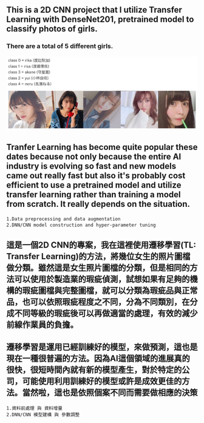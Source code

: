 ## This is a 2D CNN project that I utilize Transfer Learning with DenseNet201, pretrained model to classify photos of girls.

### There are a total of 5 different girls.

![Girls Photo](../Face-Image-Classification/who-is-she.jpg)

## Tranfer Learning has become quite popular these dates because not only because the entire AI industry is evolving so fast and new models came out really fast but also it's probably cost efficient to use a pretrained model and utilize transfer learning rather than training a model from scratch.  It really depends on the situation.

    1.Data preprocessing and data augmentation
    2.DNN/CNN model construction and hyper-parameter tuning

## 這是一個2D CNN的專案，我在這裡使用遷移學習(TL: Transfer Learning)的方法，將幾位女生的照片圖檔做分類。雖然這是女生照片圖檔的分類，但是相同的方法可以使用於製造業的瑕疵偵測，試想如果有足夠的機構的瑕疵圖檔與完整圖檔，就可以分類為瑕疵品與正常品，也可以依照瑕疵程度之不同，分為不同類別，在分成不同等級的瑕疵後可以再做適當的處理，有效的減少前線作業員的負擔。

## 遷移學習是運用已經訓練好的模型，來做預測，這也是現在一種很普遍的方法。因為AI這個領域的進展真的很快，很短時間內就有新的模型產生，對於特定的公司，可能使用利用訓練好的模型或許是成效更佳的方法。當然啦，這也是依照個案不同而需要做相應的決策

    1.資料前處理 與 資料增量
    2.DNN/CNN 模型建構 與 參數調整
